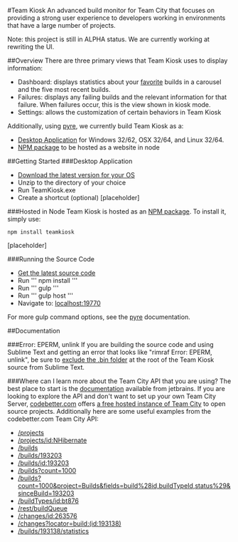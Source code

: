 #Team Kiosk
An advanced build monitor for Team City that focuses on providing a strong user experience to developers working in environments that have a large number of projects.

Note: this project is still in ALPHA status.  We are currently working at rewriting the UI.

##Overview
There are three primary views that Team Kiosk uses to display information:
 - Dashboard: displays statistics about your [favorite](README.md#favorites) builds in a carousel and the five most recent builds.
 - Failures: displays any failing builds and the relevant information for that failure. When failures occur, this is the view shown in kiosk mode.
 - Settings: allows the customization of certain behaviors in Team Kiosk

Additionally, using [pyre](https://github.com/BillowLabs/pyre), we currently build Team Kiosk as a:
 - [Desktop Application](https://github.com/run00/TeamKiosk-Releases/releases) for Windows 32/62, OSX 32/64, and Linux 32/64.
 - [NPM package](https://www.npmjs.com/package/teamkiosk) to be hosted as a website in node


##Getting Started
###Desktop Application
 - [Download the latest version for your OS](https://github.com/run00/TeamKiosk-Releases/releases/latest)
 - Unzip to the directory of your choice
 - Run TeamKiosk.exe
 - Create a shortcut (optional)
[placeholder]

###Hosted in Node
Team Kiosk is hosted as an [NPM package](https://www.npmjs.com/package/teamkiosk).  To install it, simply use:
```
npm install teamkiosk
```
[placeholder]

###Running the Source Code
- [Get the latest source code](https://github.com/BillowLabs/teamkiosk)
- Run ''' npm install '''
- Run ''' gulp '''
- Run ''' gulp host '''
- Navigate to: [localhost:19770](http://localhost:19770/)

For more gulp command options, see the [pyre](https://github.com/BillowLabs/pyre) documentation.


##Documentation

###Error: EPERM, unlink
If you are building the source code and using Sublime Text and getting an error that looks like "rimraf Error: EPERM, unlink", be sure to [exclude the .bin folder](https://www.sublimetext.com/docs/2/projects.html)  at the root of the Team Kiosk source from Sublime Text.

###Where can I learn more about the Team City API that you are using?
The best place to start is the [documentation](https://confluence.jetbrains.com/display/TCD8/REST+API) available from jetbrains.  If you are looking to explore the API and don't want to set up your own Team City Server, [codebetter.com](http://codebetter.com/) offers [a free hosted instance of Team City](http://teamcity.codebetter.com/) to open source projects. Additionally here are some useful examples from the codebetter.com Team City API:

- [/projects](http://teamcity.codebetter.com/guestAuth/app/rest/projects)
- [/projects/id:NHibernate](http://teamcity.codebetter.com/guestAuth/app/rest/projects/id:NHibernate)
- [/builds](http://teamcity.codebetter.com/guestAuth/app/rest/builds)
- [/builds/193203](http://teamcity.codebetter.com/guestAuth/app/rest/builds/304925)
- [/builds/id:193203](http://teamcity.codebetter.com/guestAuth/app/rest/builds/id:192409)
- [/builds?count=1000](http://teamcity.codebetter.com/guestAuth/app/rest/builds?count=1000)
- [/builds?count=1000&project=Builds&fields=build%28id,buildTypeId,status%29&sinceBuild=193203](http://teamcity.codebetter.com/guestAuth/app/rest/builds?count=1000&project=Builds&fields=build%28id,buildTypeId,status%29&sinceBuild=193203)
- [/buildTypes/id:bt876](http://teamcity.codebetter.com/guestAuth/app/rest/buildTypes/id:bt876)
- [/rest/buildQueue](http://teamcity.codebetter.com/guestAuth/app/rest/buildQueue)
- [/changes/id:263576](http://teamcity.codebetter.com/guestAuth/app/rest/changes/id:263576)
- [/changes?locator=build:(id:193138)](http://teamcity.codebetter.com/guestAuth/app/rest/changes?locator=build:(id:193138))
- [/builds/193138/statistics](http://teamcity.codebetter.com/guestAuth/app/rest/builds/193138/statistics)



